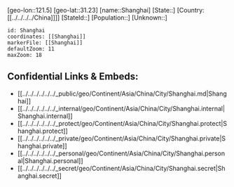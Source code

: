 ﻿---
location: [31.23,121.5]
mapzoom: [7,12] 
mapmarker: city 
type: City
SpocWebEntityId: 34227
isDeleted: false
confidential: public
tags:
- geo/City

---
[geo-lon::121.5]
[geo-lat::31.23]
[name::Shanghai]
[State::]
[Country:[[../../../../China]]]]
[StateId::]
[Population::]
[Unknown::]


```leaflet
id: Shanghai
coordinates: [[Shanghai]]
markerFile: [[Shanghai]]
defaultZoom: 11 
maxZoom: 18
```


## Confidential Links & Embeds: 
- [[../../../../../../_public/geo/Continent/Asia/China/City/Shanghai.md|Shanghai]] 
- [[../../../../../../_internal/geo/Continent/Asia/China/City/Shanghai.internal|Shanghai.internal]] 
- [[../../../../../../_protect/geo/Continent/Asia/China/City/Shanghai.protect|Shanghai.protect]] 
- [[../../../../../../_private/geo/Continent/Asia/China/City/Shanghai.private|Shanghai.private]] 
- [[../../../../../../_personal/geo/Continent/Asia/China/City/Shanghai.personal|Shanghai.personal]] 
- [[../../../../../../_secret/geo/Continent/Asia/China/City/Shanghai.secret|Shanghai.secret]] 
